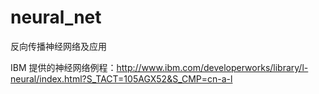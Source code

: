 # neural_net
反向传播神经网络及应用

IBM 提供的神经网络例程：http://www.ibm.com/developerworks/library/l-neural/index.html?S_TACT=105AGX52&S_CMP=cn-a-l
